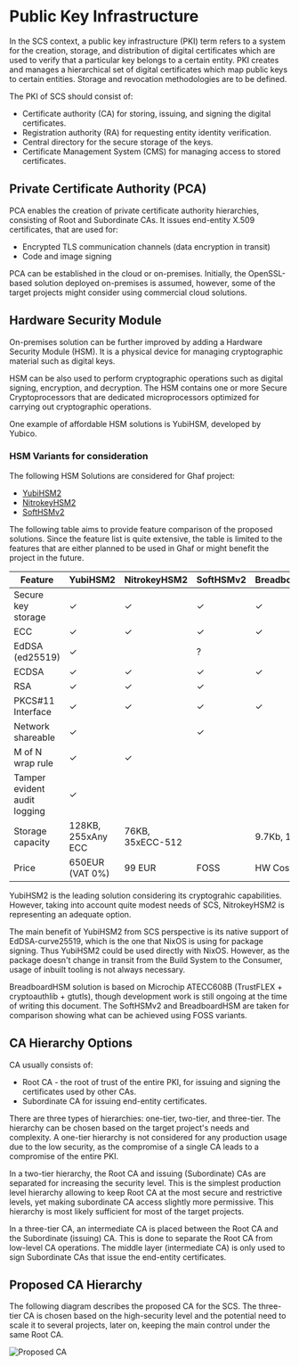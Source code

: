 # Public Key Infrastructure

In the SCS context, a public key infrastructure (PKI) term refers to a system for the creation, storage, and distribution of digital certificates which are used to verify that a particular key belongs to a certain entity. PKI creates and manages a hierarchical set of digital certificates which map public keys to certain entities. Storage and revocation methodologies are to be defined.

The PKI of SCS should consist of:
  + Certificate authority (CA) for storing, issuing, and signing the digital certificates.
  + Registration authority (RA) for requesting entity identity verification.
  + Central directory for the secure storage of the keys.
  + Certificate Management System (CMS) for managing access to stored certificates.
 
## Private Certificate Authority (PCA)

PCA enables the creation of private certificate authority hierarchies, consisting of Root and Subordinate CAs. It issues end-entity X.509 certificates, that are used for: 

  + Encrypted TLS communication channels (data encryption in transit)
  + Code and image signing

PCA can be established in the cloud or on-premises. Initially, the OpenSSL-based solution deployed on-premises is assumed, however, some of the target projects might consider using commercial cloud solutions. 

## Hardware Security Module

On-premises solution can be further improved by adding a Hardware Security Module (HSM). It is a physical device for managing cryptographic material such as digital keys. 

HSM can be also used to perform cryptographic operations such as digital signing, encryption, and decryption. The HSM contains one or more Secure Cryptoprocessors that are dedicated microprocessors optimized for carrying out cryptographic operations. 

One example of affordable HSM solutions is YubiHSM, developed by Yubico.

### HSM Variants for consideration

The following HSM Solutions are considered for Ghaf project:

  - [YubiHSM2](https://www.yubico.com/fi/product/yubihsm-2/ "YubiHSM2")
  - [NitrokeyHSM2](https://shop.nitrokey.com/shop/product/nkhs2-nitrokey-hsm-2-7 "NitrokeyHSM2")
  - [SoftHSMv2](https://github.com/opendnssec/SoftHSMv2 "SoftHSMv2")

The following table aims to provide feature comparison of the proposed solutions. Since the feature list is quite extensive, the table is limited to the features that are either planned to be used in Ghaf or might benefit the project in the future.

| Feature                      | YubiHSM2     | NitrokeyHSM2 | SoftHSMv2    | BreadboardHSM |
|------------------------------|--------------|--------------|--------------|---------------|
| Secure key storage           |       ✓      |       ✓      |       ✓      |       ✓       |
| ECC                          |       ✓      |       ✓      |       ✓      |       ✓       |
| EdDSA (ed25519)              |       ✓      |              |       ?      |               |
| ECDSA                        |       ✓      |       ✓      |       ✓      |       ✓       |
| RSA                          |       ✓      |       ✓      |       ✓      |               |
| PKCS#11 Interface            |       ✓      |       ✓      |       ✓      |       ✓       |
| Network shareable            |       ✓      |              |       ✓      |               |
| M of N wrap rule             |       ✓      |       ✓      |              |               |
| Tamper evident audit logging |       ✓      |              |              |               |
| Storage capacity             | 128KB, 255xAny ECC | 76KB, 35xECC-512 |    | 9.7Kb, 16 slots |
| Price                        | 650EUR (VAT 0%) | 99 EUR | FOSS | HW Costs |

YubiHSM2 is the leading solution considering its cryptograhic capabilities. However, taking into account quite modest needs of SCS, NitrokeyHSM2 is representing an adequate option. 

The main benefit of YubiHSM2 from SCS perspective is its native support of EdDSA-curve25519, which is the one that NixOS is using for package signing. Thus YubiHSM2 could be used directly with NixOS. However, as the package doesn't change in transit from the Build System to the Consumer, usage of inbuilt tooling is not always necessary.

BreadboardHSM solution is based on Microchip ATECC608B (TrustFLEX + cryptoauthlib + gtutls), though development work is still ongoing at the time of writing this document. The SoftHSMv2 and BreadboardHSM are taken for comparison showing what can be achieved using FOSS variants. 

## CA Hierarchy Options

CA usually consists of:
  + Root CA - the root of trust of the entire PKI, for issuing and signing the certificates used by other CAs.
  + Subordinate CA for issuing end-entity certificates.

There are three types of hierarchies: one-tier, two-tier, and three-tier. The hierarchy can be chosen based on the target project's needs and complexity. A one-tier hierarchy is not considered for any production usage due to the low security, as the compromise of a single CA leads to a compromise of the entire PKI.

In a two-tier hierarchy, the Root CA and issuing (Subordinate) CAs are separated for increasing the security level. This is the simplest production level hierarchy allowing to keep Root CA at the most secure and restrictive levels, yet making subordinate CA access slightly more permissive. This hierarchy is most likely sufficient for most of the target projects.

In a three-tier CA, an intermediate CA is placed between the Root CA and the Subordinate (issuing) CA. This is done to separate the Root CA from low-level CA operations. The middle layer (intermediate CA) is only used to sign Subordinate CAs that issue the end-entity certificates. 

## Proposed CA Hierarchy

The following diagram describes the proposed CA for the SCS. The three-tier CA is chosen based on the high-security level and the potential need to scale it to several projects, later on, keeping the main control under the same Root CA.

![Proposed CA](../img/ca_implementation.drawio.png "CA Implementation Proposal")

